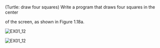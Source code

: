 (Turtle: draw four squares) Write a program that draws four squares in the center

of the screen, as shown in Figure 1.18a.

![EX01_12](https://user-images.githubusercontent.com/110781912/197058883-6e955387-5e26-4ea3-9a95-b3c32c73a99c.png)

![EX01_12](https://user-images.githubusercontent.com/110781912/197059450-b9b7edea-9fec-4512-8b5d-76a07b91c224.png)
